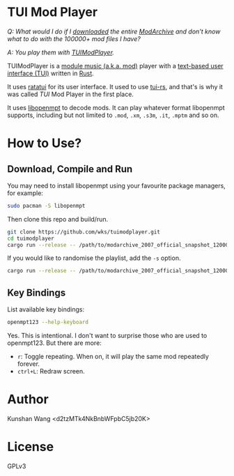 # TUI Mod Player

*Q: What would I do if I [downloaded][ModArchive-BT] the entire [ModArchive] and
don't know what to do with the 100000+ mod files I have?*

*A: You play them with [TUIModPlayer].*

TUIModPlayer is a [module music (a.k.a. mod)][mod] player with a [text-based
user interface (TUI)][tui-wiki] written in [Rust].

It uses [ratatui] for its user interface.  It used to use [tui-rs], and that's
is why it was called *TUI* Mod Player in the first place.

It uses [libopenmpt] to decode mods.  It can play whatever format libopenmpt
supports, including but not limited to `.mod`, `.xm`, `.s3m`, `.it`, `.mptm` and
so on.

[libopenmpt]: https://lib.openmpt.org/libopenmpt/
[ModArchive-BT]: http://tracker.modarchive.org/
[ModArchive]: https://modarchive.org/
[mod]: https://modarchive.org/index.php?article-modules
[Rust]: https://www.rust-lang.org/
[TUIModPlayer]: https://github.com/wks/tuimodplayer
[tui-rs]: https://crates.io/crates/tui
[tui-wiki]: https://en.wikipedia.org/wiki/Text-based_user_interface
[ratatui]: https://ratatui.rs/

# How to Use?

## Download, Compile and Run

You may need to install libopenmpt using your favourite package managers, for
example:

```sh
sudo pacman -S libopenmpt
```

Then clone this repo and build/run.

```sh
git clone https://github.com/wks/tuimodplayer.git
cd tuimodplayer
cargo run --release -- /path/to/modarchive_2007_official_snapshot_120000_modules
```

If you would like to randomise the playlist, add the `-s` option.

```sh
cargo run --release -- /path/to/modarchive_2007_official_snapshot_120000_modules -s
```

## Key Bindings

List available key bindings:

```sh
openmpt123 --help-keyboard
```

Yes.  This is intentional.  I don't want to surprise those who are used to
openmpt123.  But there are more:

-   `r`: Toggle repeating.  When on, it will play the same mod repeatedly
    forever.
-   `ctrl+L`: Redraw screen.

# Author

Kunshan Wang \<d2tzMTk4NkBnbWFpbC5jb20K\>

# License

GPLv3

<!--
vim: tw=80
-->
